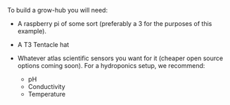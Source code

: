 To build a grow-hub you will need:

* A raspberry pi of some sort (preferably a 3 for the purposes of this example).

* A T3 Tentacle hat

* Whatever atlas scientific sensors you want for it (cheaper open source options coming soon). For a hydroponics setup, we recommend:
  * pH
  * Conductivity
  * Temperature

